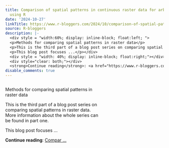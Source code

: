 ```yaml
---
title: Comparison of spatial patterns in continuous raster data for arbitrary regions
  using R
date: '2024-10-27'
linkTitle: https://www.r-bloggers.com/2024/10/comparison-of-spatial-patterns-in-continuous-raster-data-for-arbitrary-regions-using-r/
source: R-bloggers
description: |-
  <div style = "width:60%; display: inline-block; float:left; ">
  <p>Methods for comparing spatial patterns in raster data</p>
  <p>This is the third part of a blog post series on comparing spatial patterns in raster data. More information about the whole series can be found in part one.</p>
  <p>This blog post focuses ...</p></div>
  <div style = "width: 40%; display: inline-block; float:right;"></div>
  <div style="clear: both;"></div>
  <strong>Continue reading</strong>: <a href="https://www.r-bloggers.com/2024/10/comparison-of-spatial-patterns-in-continuous-raster-data-for-arbitrary-regions-using-r/">Compar ...
disable_comments: true
---
```

<div style = "width:60%; display: inline-block; float:left; ">
<p>Methods for comparing spatial patterns in raster data</p>
<p>This is the third part of a blog post series on comparing spatial patterns in raster data. More information about the whole series can be found in part one.</p>
<p>This blog post focuses ...</p></div>
<div style = "width: 40%; display: inline-block; float:right;"></div>
<div style="clear: both;"></div>
<strong>Continue reading</strong>: <a href="https://www.r-bloggers.com/2024/10/comparison-of-spatial-patterns-in-continuous-raster-data-for-arbitrary-regions-using-r/">Compar ...